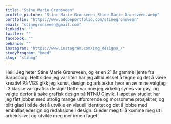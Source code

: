 ```yaml
---
title: "Stine Marie Grønsveen"
profile_picture: "Stine Marie Grønsveen_Stine Marie Grønsveen.webp"
portfolio: "https://www.adobeportfolio.com/stinegronsveen"
email: "stinegronsveen@gmail.com"
linkedin: ""
twitter: ""
facebook: ""
behance: ""
instagram: "https://www.instagram.com/smg_designs_/"
studyProgram: "bmed"
slug: "stinmg"
---
```


Heii! Jeg heter Stine Marie Grønsveen, og er en 21 år gammel jente fra Sarpsborg. Helt siden jeg var liten har jeg alltid elsket å tegne og det å være kreativ! På VGS gikk jeg kunst, design og arkitektur hvor en av mine valgfag i 3.klasse var grafisk design! Dette var noe jeg virkelig synes var gøy, og valgte derfor å søke grafisk design på NTNU Gjøvik. I løpet av studiet har jeg fått jobbet med utrolig mange utfordrende og morsomme prosjekter, og blitt glad i både det å utvikle en visuell identitet og det å jobbe med emballasjedesign og redaksjonell design. Gleder meg til å komme meg ut i arbeidslivet og utvikle meg mer innen faget!
